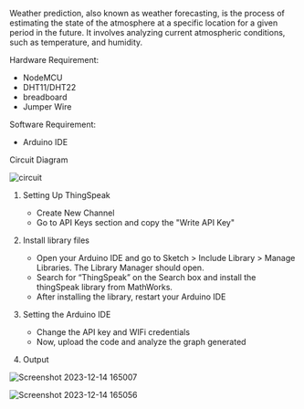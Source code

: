 Weather prediction, also known as weather forecasting, is the process of estimating the state of the atmosphere at a specific location for a given period in the future. It involves analyzing current atmospheric conditions, such as temperature, and humidity.

Hardware Requirement:
   * NodeMCU
   * DHT11/DHT22
   * breadboard
   * Jumper Wire

Software Requirement:
   * Arduino IDE

Circuit Diagram
 
![circuit](https://github.com/om-1980/Weather-data/assets/111452597/6d3df60f-1fab-4c38-a30b-8edb0b7979a2)



1. Setting Up ThingSpeak
    * Create New Channel
    * Go to API Keys section and copy the "Write API Key"

2. Install library files
    * Open your Arduino IDE and go to Sketch > Include Library > Manage Libraries. The Library Manager should open.
    * Search for “ThingSpeak” on the Search box and install the thingSpeak library from MathWorks.
    * After installing the library, restart your Arduino IDE

3. Setting the Arduino IDE
    * Change the API key and WIFi credentials
    * Now, upload the code and analyze the graph generated
  
4. Output
   
![Screenshot 2023-12-14 165007](https://github.com/om-1980/Weather-data/assets/111452597/183d0e1b-d455-4089-815a-ee5f7cba1de5)


![Screenshot 2023-12-14 165056](https://github.com/om-1980/Weather-data/assets/111452597/bf07db65-fb58-4349-8f18-aa0eb81d1ee5)
